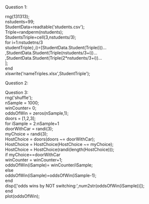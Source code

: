 Question 1:

rng(131313);  
nstudents=99;  
StudentData=readtable('students.csv');  
Triple=randperm(nstudents);  
StudentsTriple=cell(3,nstudents/3);  
for i=1:nstudetns/3  
    studentTriple(:,i)=[StudentData.Student(Triple(i))...  
        ,StudentData.Student(Triple(nstudents/3+i))...  
        ,StudentData.Student(Triple(2*nstudents/3+i))...  
        ];  
end  
xlswrite('nameTriples.xlsx',StudentTriple');  

Question 2:  


Question 3:    
rng('shuffle');  
nSample = 1000;  
winCounter= 0;  
oddsOfWin = zeros(nSample,1);  
doors = [1,2,3];  
for iSample = 2:nSample+1  
doorWithCar = randi(3);  
myChoice = randi(3);  
HostChoice = doors(doors ~= doorWithCar);  
HostChoice = HostChoice(HostChoice ~= myChoice);  
HostChoice = HostChoice(randi(length(HostChoice)));  
if myChoice==doorWithCar  
    winCounter = winCounter+1;  
    oddsOfWin(iSample)= winCounter/iSample;  
else  
    oddsOfWin(iSample)=oddsOfWin(iSample-1);  
end  
disp(['odds wins by NOT switching:',num2str(oddsOfWin(iSample))]);   
end  
plot(oddsOfWin);  
